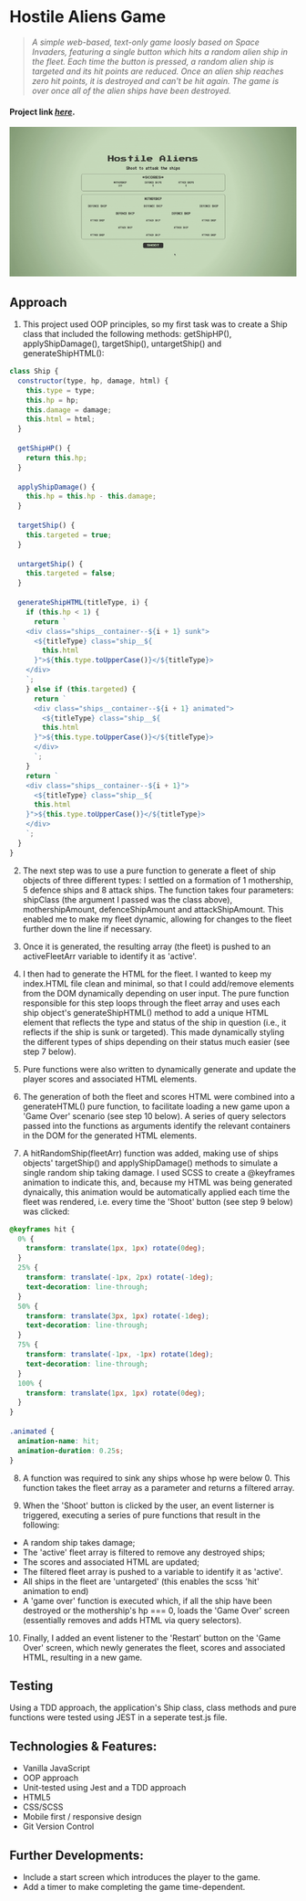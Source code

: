 # Hostile Aliens Game

> _A simple web-based, text-only game loosly based on Space Invaders, featuring a single button which hits a random alien ship in the fleet. Each time the button is pressed, a random alien ship is targeted and its hit points are reduced. Once an alien ship reaches zero hit points, it is destroyed and can't be hit again. The game is over once all of the alien ships have been destroyed._</br>

#### Project link [_here_](https://jpthacker.github.io/hostile-aliens/).

<p align="center">
  <img src="./hostile-aliens-gif.gif" alt="Hostile Aliens screenshot">
</p>

## Approach

1. This project used OOP principles, so my first task was to create a Ship class that included the following methods: getShipHP(), applyShipDamage(), targetShip(), untargetShip() and generateShipHTML():

```javascript
class Ship {
  constructor(type, hp, damage, html) {
    this.type = type;
    this.hp = hp;
    this.damage = damage;
    this.html = html;
  }

  getShipHP() {
    return this.hp;
  }

  applyShipDamage() {
    this.hp = this.hp - this.damage;
  }

  targetShip() {
    this.targeted = true;
  }

  untargetShip() {
    this.targeted = false;
  }

  generateShipHTML(titleType, i) {
    if (this.hp < 1) {
      return `
    <div class="ships__container--${i + 1} sunk">
      <${titleType} class="ship__${
        this.html
      }">${this.type.toUpperCase()}</${titleType}>
    </div>
    `;
    } else if (this.targeted) {
      return `
      <div class="ships__container--${i + 1} animated">
        <${titleType} class="ship__${
        this.html
      }">${this.type.toUpperCase()}</${titleType}>
      </div>
      `;
    }
    return `
    <div class="ships__container--${i + 1}">
      <${titleType} class="ship__${
      this.html
    }">${this.type.toUpperCase()}</${titleType}>
    </div>
    `;
  }
}
```

2. The next step was to use a pure function to generate a fleet of ship objects of three different types: I settled on a formation of 1 mothership, 5 defence ships and 8 attack ships. The function takes four parameters: shipClass (the argument I passed was the class above), mothershipAmount, defenceShipAmount and attackShipAmount. This enabled me to make my fleet dynamic, allowing for changes to the fleet further down the line if necessary.

3. Once it is generated, the resulting array (the fleet) is pushed to an activeFleetArr variable to identify it as 'active'.

4. I then had to generate the HTML for the fleet. I wanted to keep my index.HTML file clean and minimal, so that I could add/remove elements from the DOM dynamically depending on user input. The pure function responsible for this step loops through the fleet array and uses each ship object's generateShipHTML() method to add a unique HTML element that reflects the type and status of the ship in question (i.e., it reflects if the ship is sunk or targeted). This made dynamically styling the different types of ships depending on their status much easier (see step 7 below).

5. Pure functions were also written to dynamically generate and update the player scores and associated HTML elements.

6. The generation of both the fleet and scores HTML were combined into a generateHTML() pure function, to facilitate loading a new game upon a 'Game Over' scenario (see step 10 below). A series of query selectors passed into the functions as arguments identify the relevant containers in the DOM for the generated HTML elements.

7. A hitRandomShip(fleetArr) function was added, making use of ships objects' targetShip() and applyShipDamage() methods to simulate a single random ship taking damage. I used SCSS to create a @keyframes animation to indicate this, and, because my HTML was being generated dynaically, this animation would be automatically applied each time the fleet was rendered, i.e. every time the 'Shoot' button (see step 9 below) was clicked:

```css
@keyframes hit {
  0% {
    transform: translate(1px, 1px) rotate(0deg);
  }
  25% {
    transform: translate(-1px, 2px) rotate(-1deg);
    text-decoration: line-through;
  }
  50% {
    transform: translate(3px, 1px) rotate(-1deg);
    text-decoration: line-through;
  }
  75% {
    transform: translate(-1px, -1px) rotate(1deg);
    text-decoration: line-through;
  }
  100% {
    transform: translate(1px, 1px) rotate(0deg);
  }
}

.animated {
  animation-name: hit;
  animation-duration: 0.25s;
}
```

8. A function was required to sink any ships whose hp were below 0. This function takes the fleet array as a parameter and returns a filtered array.

9. When the 'Shoot' button is clicked by the user, an event listerner is triggered, executing a series of pure functions that result in the following:

- A random ship takes damage;
- The 'active' fleet array is filtered to remove any destroyed ships;
- The scores and associated HTML are updated;
- The filtered fleet array is pushed to a variable to identify it as 'active'.
- All ships in the fleet are 'untargeted' (this enables the scss 'hit' animation to end)
- A 'game over' function is executed which, if all the ship have been destroyed or the mothership's hp === 0, loads the 'Game Over' screen (essentially removes and adds HTML via query selectors).

10. Finally, I added an event listener to the 'Restart' button on the 'Game Over' screen, which newly generates the fleet, scores and associated HTML, resulting in a new game.

## Testing

Using a TDD approach, the application's Ship class, class methods and pure functions were tested using JEST in a seperate test.js file.

## Technologies & Features:

- Vanilla JavaScript
- OOP approach
- Unit-tested using Jest and a TDD approach
- HTML5
- CSS/SCSS
- Mobile first / responsive design
- Git Version Control

## Further Developments:

- Include a start screen which introduces the player to the game.
- Add a timer to make completing the game time-dependent.
